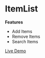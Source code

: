 # ItemList

**Features**

-   Add Items
-   Remove Items
-   Search Items

[Live Demo](https://shareef99.github.io/ItemList)
